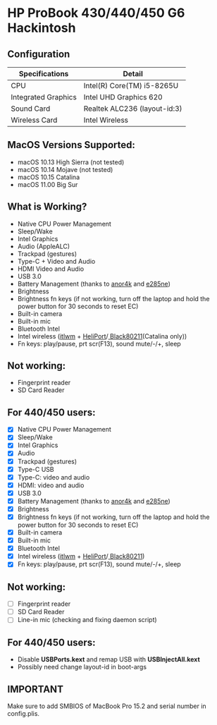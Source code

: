 # HP ProBook 430/440/450 G6 Hackintosh

## Configuration

| Specifications      | Detail                       |
| ------------------- | ---------------------------- |
| CPU                 | Intel(R) Core(TM) i5-8265U   |
| Integrated Graphics | Intel UHD Graphics 620       |
| Sound Card          | Realtek ALC236 (layout-id:3) |
| Wireless Card       | Intel Wireless               |

## MacOS Versions Supported:

- macOS 10.13 High Sierra (not tested)
- macOS 10.14 Mojave (not tested)
- macOS 10.15 Catalina
- macOS 11.00 Big Sur

## What is Working?
- Native CPU Power Management
- Sleep/Wake
- Intel Graphics
- Audio (AppleALC)
- Trackpad (gestures)
- Type-C + Video and Audio
- HDMI Video and Audio
- USB 3.0
- Battery Management (thanks to [anor4k](https://www.tonymacx86.com/threads/guide-how-to-patch-dsdt-for-working-battery-status.116102/page-500#post-2021126) and [e285ne](https://www.tonymacx86.com/threads/guide-hp-probook-430-g6-whiskey-lake.282302/page-6#post-2147595))
- Brightness
- Brightness fn keys (if not working, turn off the laptop and hold the power button for 30 seconds to reset EC)
- Built-in camera
- Built-in mic
- Bluetooth Intel
- Intel wireless ([itlwm](https://github.com/OpenIntelWireless/itlwm) + [HeliPort](https://github.com/OpenIntelWireless/HeliPort)/[
  Black80211](https://github.com/usr-sse2/Black80211-Catalina)(Catalina only))
- Fn keys: play/pause, prt scr(F13), sound mute/-/+, sleep

## Not working:

- Fingerprint reader
- SD Card Reader

## For 440/450 users:
- [x] Native CPU Power Management
- [x] Sleep/Wake
- [x] Intel Graphics
- [x] Audio
- [x] Trackpad (gestures)
- [x] Type-C USB
- [x] Type-C: video and audio
- [x] HDMI: video and audio
- [x] USB 3.0
- [x] Battery Management (thanks to [anor4k](https://www.tonymacx86.com/threads/guide-how-to-patch-dsdt-for-working-battery-status.116102/page-500#post-2021126) and [e285ne](https://www.tonymacx86.com/threads/guide-hp-probook-430-g6-whiskey-lake.282302/page-6#post-2147595))
- [x] Brightness
- [x] Brightness fn keys (if not working, turn off the laptop and hold the power button for 30 seconds to reset EC)
- [x] Built-in camera
- [x] Built-in mic
- [x] Bluetooth Intel
- [x] Intel wireless ([itlwm](https://github.com/OpenIntelWireless/itlwm) + [HeliPort](https://github.com/OpenIntelWireless/HeliPort)/[
Black80211](https://github.com/usr-sse2/Black80211-Catalina))
- [x] Fn keys: play/pause, prt scr(F13), sound mute/-/+, sleep

## Not working:
- [ ] Fingerprint reader
- [ ] SD Card Reader
- [ ] Line-in mic (checking and fixing daemon script)

## For 440/450 users:
- Disable **USBPorts.kext** and remap USB with **USBInjectAll.kext**
- Possibly need change layout-id in boot-args

## IMPORTANT
Make sure to add SMBIOS of MacBook Pro 15.2 and serial number in config.plis.
